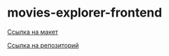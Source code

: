 # movies-explorer-frontend

[Ссылка на макет](https://disk.yandex.ru/d/mPBVGKdwstmSaA)

[Ссылка на репозиторий](https://github.com/RadionovaO/movies-explorer-frontend)